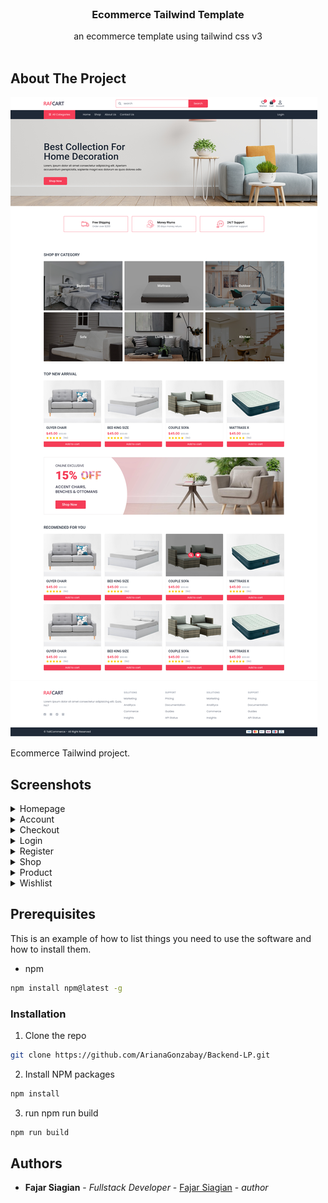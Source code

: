 <br/>
<p align="center">
  <h3 align="center">Ecommerce Tailwind Template</h3>

  <p align="center">
    an ecommerce template using tailwind css v3
    <br/>
    <br/>
  </p>
</p>



## About The Project

![Screen Shot](screenshots/Ecommerce-Tailwind.png)

Ecommerce Tailwind project.

## Screenshots
<details>
<summary>Homepage</summary>

![Homepage](screenshots/Ecommerce-Tailwind.png)
</details>

<details>
<summary>Account</summary>

![Account](screenshots/Account-Ecommerce-Tailwind.png)
</details>

<details>
<summary>Checkout</summary>

![checkout](screenshots/Checkout-Ecommerce-Tailwind.png)
</details>

<details>
<summary>Login</summary>

![Login](screenshots/Login-Ecommerce-Tailwind.png)
</details>

<details>
<summary>Register</summary>

![Register](screenshots/Register-Ecommerce-Tailwind.png)
</details>

<details>
<summary>Shop</summary>

![Shop](screenshots/Shop-Page-Ecommerce-Tailwind.png)
</details>

<details>
<summary>Product</summary>

![product](screenshots/Product-Ecommerce-Tailwind.png)
</details>

<details>
<summary>Wishlist</summary>

![wishlist](screenshots/Wishlist-Ecommerce-Tailwind.png)
</details>

## Prerequisites

This is an example of how to list things you need to use the software and how to install them.

* npm

```sh
npm install npm@latest -g
```

### Installation

1. Clone the repo

```sh
git clone https://github.com/ArianaGonzabay/Backend-LP.git
```

2. Install NPM packages

```sh
npm install
```

3. run npm run build

```sh
npm run build
```


## Authors

* **Fajar Siagian** - *Fullstack Developer* - [Fajar Siagian](https://github.com/fajar7xx/) - *author*

